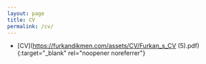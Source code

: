 ```yaml
---
layout: page
title: CV
permalink: /cv/
---
```


- [CV](https://furkandikmen.com/assets/CV/Furkan_s_CV (5).pdf){:target="_blank" rel="noopener noreferrer"}
